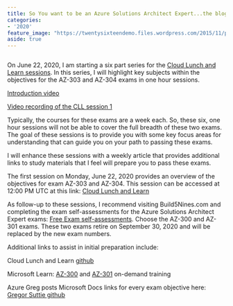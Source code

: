 ```yaml
---
title: So You want to be an Azure Solutions Architect Expert...the blog series
categories:
- '2020'
feature_image: "https://twentysixteendemo.files.wordpress.com/2015/11/post.png"
aside: true
---
```



<div class="wp-block-image"><figure class="aligncenter size-large"><img src="https://captainhyperscaler.files.wordpress.com/2020/06/cll-azure-solution-architect-poster.jpg?w=1024" alt="" class="wp-image-689"/></figure></div>


On June 22, 2020, I am starting a six part series for the <a href="https://www.cloudlunchlearn.com/" target="_blank" rel="noreferrer noopener">Cloud Lunch and Learn sessions</a>. In this series, I will highlight key subjects within the objectives for the AZ-303 and AZ-304 exams in one hour sessions. 

<a rel="noreferrer noopener" href="https://youtu.be/_tp0vDjoQTA" target="_blank">Introduction video</a>

<a href="https://youtu.be/lAkQNsmIFOA" target="_blank" rel="noreferrer noopener">Video recording of the CLL session 1</a>

Typically, the courses for these exams are a week each. So, these six, one hour sessions will not be able to cover the full breadth of these two exams. The goal of these sessions is to provide you with some key focus areas for understanding that can guide you on your path to passing these exams. 

I will enhance these sessions with a weekly article that provides additional links to study materials that I feel will prepare you to pass these exams. 

The first session on Monday, June 22, 2020 provides an overview of the objectives for exam AZ-303 and AZ-304. This session can be accessed at 12:00 PM UTC at this link:  <a href="https://www.cloudlunchlearn.com/" target="_blank" rel="noreferrer noopener">Cloud Lunch and Learn</a>

As follow-up to these sessions, I recommend visiting Build5Nines.com and completing the exam self-assessments for the Azure Solutions Architect Expert exams: <a rel="noreferrer noopener" href="https://build5nines.com/free-oss-exam-self-assessment-tool/" target="_blank">Free Exam self-assessments</a>. Choose the AZ-300 and AZ-301 exams. These two exams retire on September 30, 2020 and will be replaced by the new exam numbers. 

Additional links to assist in initial preparation include:

Cloud Lunch and Learn <a href="https://github.com/Cloud-Lunch-and-Learn/Cloud-Lunch-and-Learn-Sessions" target="_blank" rel="noreferrer noopener">github</a>

Microsoft Learn: <a rel="noreferrer noopener" href="https://docs.microsoft.com/en-us/learn/certifications/exams/az-300?wt.mc_id=learningredirect_certs-web-wwl" target="_blank">AZ-300</a> and <a rel="noreferrer noopener" href="https://docs.microsoft.com/en-us/learn/certifications/exams/az-301?wt.mc_id=learningredirect_certs-web-wwl" target="_blank">AZ-301</a> on-demand training

Azure Greg posts Microsoft Docs links for every exam objective here: <a rel="noreferrer noopener" href="https://github.com/gsuttie/AzureResources/tree/master/Exams" target="_blank">Gregor Suttie github</a>
